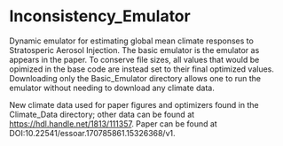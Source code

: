 # Inconsistency_Emulator
Dynamic emulator for estimating global mean climate responses to Stratosperic Aerosol Injection. The basic emulator is the emulator as appears in the paper. To conserve file sizes, all values that would be opimized in the base code are instead set to their final optimized values. Downloading only the Basic_Emulator directory allows one to run the emulator without needing to download any climate data.

New climate data used for paper figures and optimizers found in the Climate_Data directory; other data can be found at https://hdl.handle.net/1813/111357. Paper can be found at DOI:10.22541/essoar.170785861.15326368/v1.
